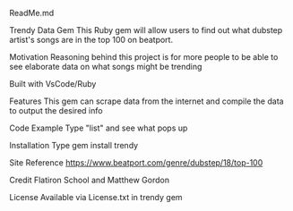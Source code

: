 ReadMe.md


Trendy Data Gem
This Ruby gem will allow users to find out what dubstep artist's songs are in the top 100 on beatport.

Motivation
Reasoning behind this project is for more people to be able to see elaborate data on what songs might be trending

Built with
VsCode/Ruby

Features
This gem can scrape data from the internet and compile the data to output the desired info

Code Example
Type "list" and see what pops up

Installation
Type gem install trendy

Site Reference
https://www.beatport.com/genre/dubstep/18/top-100

Credit
Flatiron School and Matthew Gordon

License
Available via License.txt in trendy gem